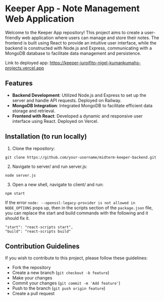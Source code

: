 # Keeper App - Note Management Web Application

Welcome to the Keeper App repository! This project aims to create a user-friendly web application where users can manage and store their notes. 
The frontend is built using React to provide an intuitive user interface, while the backend is constructed with Node.js and Express, 
communicating with a MongoDB database to facilitate data management and persistence.

Link to deployed app: https://keeper-iurpifitp-nigel-kumankumahs-projects.vercel.app 

## Features

- **Backend Development**: Utilized Node.js and Express to set up the server and handle API requests. Deployed on Railway.
- **MongoDB Integration**: Integrated MongoDB to facilitate efficient data storage and retrieval.
- **Frontend with React**: Developed a dynamic and responsive user interface using React. Deployed on Vercel.

## Installation (to run locally)

1. Clone the repository:

  ```
  git clone https://github.com/your-username/midterm-keeper-backend.git
  ```

2. Navigate to server/ and run server.js:

  ```
  node server.js
  ```
3. Open a new shell, navigate to client/ and run:

  ```
  npm start
  ```

If the error `node: --openssl-legacy-provider is not allowed in NODE_OPTIONS` pops up, then in the scripts section of the `package.json` file, 
you can replace the start and build commands with the following and it should fix it.

```
"start": "react-scripts start", 
"build": "react-scripts build"
```

## Contribution Guidelines

If you wish to contribute to this project, please follow these guidelines:

-   Fork the repository
-   Create a new branch (`git checkout -b feature`)
-   Make your changes
-   Commit your changes (`git commit -m 'Add feature'`)
-   Push to the branch (`git push origin feature`)
-   Create a pull request
